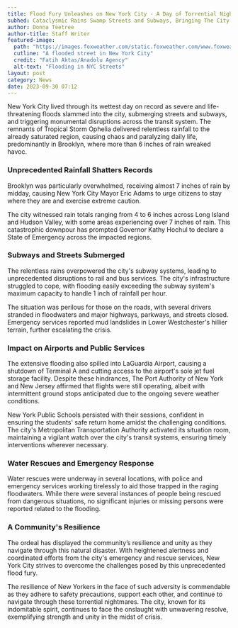 ```yaml
---
title: Flood Fury Unleashes on New York City - A Day of Torrential Nightmares
subhed: Cataclysmic Rains Swamp Streets and Subways, Bringing The City to a Standstill
author: Donna Teetree
author-title: Staff Writer
featured-image: 
  path: "https://images.foxweather.com/static.foxweather.com/www.foxweather.com/content/uploads/2023/09/668/376/GettyImages-1697752981.jpg?ve=1&tl=1"
  cutline: "A flooded street in New York City"
  credit: "Fatih Aktas/Anadolu Agency"
  alt-text: "Flooding in NYC Streets"
layout: post
category: News
date: 2023-09-30 07:12
---
```


New York City lived through its wettest day on record as severe and life-threatening floods slammed into the city, submerging streets and subways, and triggering monumental disruptions across the transit system. The remnants of Tropical Storm Ophelia delivered relentless rainfall to the already saturated region, causing chaos and paralyzing daily life, predominantly in Brooklyn, where more than 6 inches of rain wreaked havoc.

### Unprecedented Rainfall Shatters Records
Brooklyn was particularly overwhelmed, receiving almost 7 inches of rain by midday, causing New York City Mayor Eric Adams to urge citizens to stay where they are and exercise extreme caution. 

The city witnessed rain totals ranging from 4 to 6 inches across Long Island and Hudson Valley, with some areas experiencing over 7 inches of rain. This catastrophic downpour has prompted Governor Kathy Hochul to declare a State of Emergency across the impacted regions.

### Subways and Streets Submerged
The relentless rains overpowered the city's subway systems, leading to unprecedented disruptions to rail and bus services. The city's infrastructure struggled to cope, with flooding easily exceeding the subway system's maximum capacity to handle 1 inch of rainfall per hour.

The situation was perilous for those on the roads, with several drivers stranded in floodwaters and major highways, parkways, and streets closed. Emergency services reported mud landslides in Lower Westchester's hillier terrain, further escalating the crisis.

### Impact on Airports and Public Services
The extensive flooding also spilled into LaGuardia Airport, causing a shutdown of Terminal A and cutting access to the airport's sole jet fuel storage facility. Despite these hindrances, The Port Authority of New York and New Jersey affirmed that flights were still operating, albeit with intermittent ground stops anticipated due to the ongoing severe weather conditions.

New York Public Schools persisted with their sessions, confident in ensuring the students' safe return home amidst the challenging conditions. The city's Metropolitan Transportation Authority activated its situation room, maintaining a vigilant watch over the city's transit systems, ensuring timely interventions wherever necessary.

### Water Rescues and Emergency Response
Water rescues were underway in several locations, with police and emergency services working tirelessly to aid those trapped in the raging floodwaters. While there were several instances of people being rescued from dangerous situations, no significant injuries or missing persons were reported related to the flooding.

### A Community's Resilience
The ordeal has displayed the community’s resilience and unity as they navigate through this natural disaster. With heightened alertness and coordinated efforts from the city's emergency and rescue services, New York City strives to overcome the challenges posed by this unprecedented flood fury.

The resilience of New Yorkers in the face of such adversity is commendable as they adhere to safety precautions, support each other, and continue to navigate through these torrential nightmares. The city, known for its indomitable spirit, continues to face the onslaught with unwavering resolve, exemplifying strength and unity in the midst of crisis.

